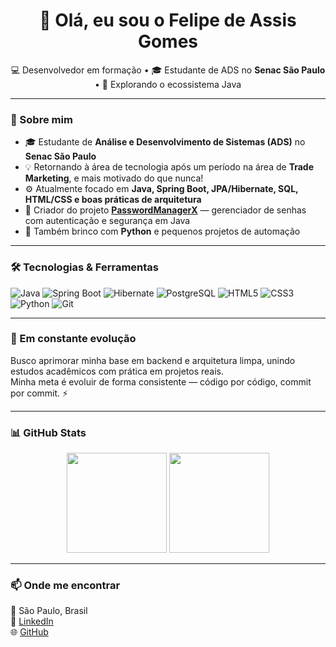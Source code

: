 <h1 align="center">👋 Olá, eu sou o Felipe de Assis Gomes</h1>

<p align="center">
  💻 Desenvolvedor em formação • 🎓 Estudante de ADS no <b>Senac São Paulo</b> • 🚀 Explorando o ecossistema Java
</p>

---

### 🧠 Sobre mim
- 🎓 Estudante de **Análise e Desenvolvimento de Sistemas (ADS)** no **Senac São Paulo**  
- 💡 Retornando à área de tecnologia após um período na área de **Trade Marketing**, e mais motivado do que nunca!  
- ⚙️ Atualmente focado em **Java, Spring Boot, JPA/Hibernate, SQL, HTML/CSS e boas práticas de arquitetura**  
- 🧩 Criador do projeto **[PasswordManagerX](https://github.com/01lfelipe/PasswordManagerX)** — gerenciador de senhas com autenticação e segurança em Java  
- 🐍 Também brinco com **Python** e pequenos projetos de automação  

---

### 🛠️ Tecnologias & Ferramentas
![Java](https://img.shields.io/badge/Java-21-red?logo=openjdk)
![Spring Boot](https://img.shields.io/badge/Spring%20Boot-3.x-brightgreen?logo=springboot)
![Hibernate](https://img.shields.io/badge/Hibernate-ORM-blue?logo=hibernate)
![PostgreSQL](https://img.shields.io/badge/PostgreSQL-DB-blue?logo=postgresql)
![HTML5](https://img.shields.io/badge/HTML5-E34F26?logo=html5&logoColor=white)
![CSS3](https://img.shields.io/badge/CSS3-1572B6?logo=css3&logoColor=white)
![Python](https://img.shields.io/badge/Python-3.x-yellow?logo=python)
![Git](https://img.shields.io/badge/Git-VersionControl-black?logo=git)

---

### 🌱 Em constante evolução
Busco aprimorar minha base em backend e arquitetura limpa, unindo estudos acadêmicos com prática em projetos reais.  
Minha meta é evoluir de forma consistente — código por código, commit por commit. ⚡

---

### 📊 GitHub Stats
<p align="center">
  <img src="https://github-readme-stats.vercel.app/api?username=011felipe&show_icons=true&theme=tokyonight" height="160em" />
  <img src="https://github-readme-stats.vercel.app/api/top-langs/?username=011felipe&layout=compact&theme=tokyonight" height="160em" />
</p>

---

### 📫 Onde me encontrar
📍 São Paulo, Brasil  
💼 [LinkedIn](https://www.linkedin.com/in/011felipe/)  
🌐 [GitHub](https://github.com/01lfelipe)

